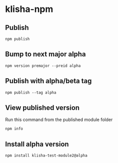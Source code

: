 # klisha-npm

## Publish

`npm publish`

## Bump to next major alpha

`npm version premajor --preid alpha`

## Publish with alpha/beta tag

`npm publish --tag alpha`

## View published version

Run this command from the published module folder

`npm info`

## Install alpha version

`npm install klisha-test-module2@alpha`
